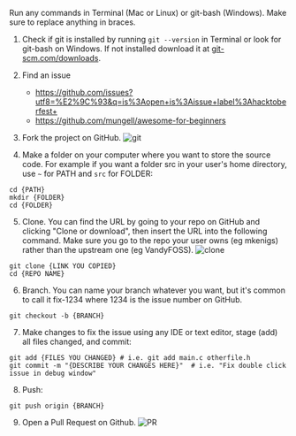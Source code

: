 Run any commands in Terminal (Mac or Linux) or git-bash (Windows). Make sure to replace anything in braces.

1. Check if git is installed by running `git --version` in Terminal or look for git-bash on Windows. If not installed download it at [git-scm.com/downloads]( https://git-scm.com/downloads).

2. Find an issue
    - https://github.com/issues?utf8=%E2%9C%93&q=is%3Aopen+is%3Aissue+label%3Ahacktoberfest+
    - https://github.com/mungell/awesome-for-beginners

3. Fork the project on GitHub.
![git](https://user-images.githubusercontent.com/40775676/66588842-ef87a280-eb52-11e9-85be-0570b7622119.png)

4. Make a folder on your computer where you want to store the source code. For example if you want a folder src in your user's home directory, use `~` for PATH and `src` for FOLDER:
```
cd {PATH}
mkdir {FOLDER}
cd {FOLDER}
```

5. Clone. You can find the URL by going to your repo on GitHub and clicking "Clone or download", then insert the URL into the following command. Make sure you go to the repo your user owns (eg mkenigs) rather than the upstream one (eg VandyFOSS).
![clone](https://user-images.githubusercontent.com/40775676/66590204-d7fde900-eb55-11e9-82af-a2802a9b474c.png)
```
git clone {LINK YOU COPIED}
cd {REPO NAME}
```

6. Branch. You can name your branch whatever you want, but it's common to call it fix-1234 where 1234 is the issue number on GitHub.
```
git checkout -b {BRANCH}
```

7. Make changes to fix the issue using any IDE or text editor, stage (add) all files changed, and commit:
```
git add {FILES YOU CHANGED} # i.e. git add main.c otherfile.h
git commit -m "{DESCRIBE YOUR CHANGES HERE}"  # i.e. "Fix double click issue in debug window"
```

8. Push:
```
git push origin {BRANCH}
```

9. Open a Pull Request on Github.
![PR](https://user-images.githubusercontent.com/40775676/66595527-bc4c1000-eb60-11e9-9c22-3544951ca059.png)
